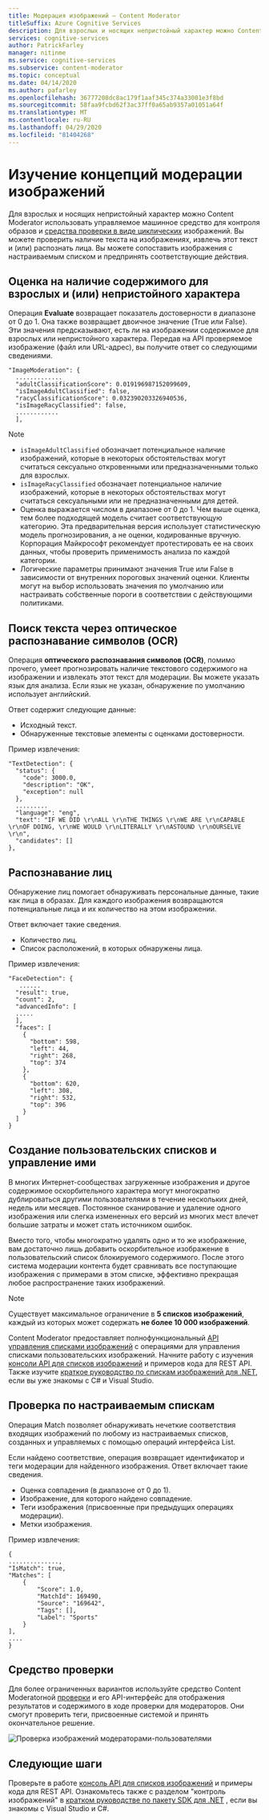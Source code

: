 ```yaml
---
title: Модерация изображений — Content Moderator
titleSuffix: Azure Cognitive Services
description: Для взрослых и носящих непристойный характер можно Content Moderator использовать управляемое машинное средство для контроля образов и средства проверки в виде циклических изображений.
services: cognitive-services
author: PatrickFarley
manager: nitinme
ms.service: cognitive-services
ms.subservice: content-moderator
ms.topic: conceptual
ms.date: 04/14/2020
ms.author: pafarley
ms.openlocfilehash: 36777208dc8ac179f1aaf345c374a33001e3f8bd
ms.sourcegitcommit: 58faa9fcbd62f3ac37ff0a65ab9357a01051a64f
ms.translationtype: MT
ms.contentlocale: ru-RU
ms.lasthandoff: 04/29/2020
ms.locfileid: "81404268"
---
```

# <a name="learn-image-moderation-concepts"></a>Изучение концепций модерации изображений

Для взрослых и носящих непристойный характер можно Content Moderator использовать управляемое машинное средство для контроля образов и [средства проверки в виде циклических](Review-Tool-User-Guide/human-in-the-loop.md) изображений. Вы можете проверить наличие текста на изображениях, извлечь этот текст и (или) распознать лица. Вы можете сопоставить изображения с настраиваемым списком и предпринять соответствующие действия.

## <a name="evaluating-for-adult-and-racy-content"></a>Оценка на наличие содержимого для взрослых и (или) непристойного характера

Операция **Evaluate** возвращает показатель достоверности в диапазоне от 0 до 1. Она также возвращает двоичное значение (True или False). Эти значения предсказывают, есть ли на изображении содержимое для взрослых или непристойного характера. Передав на API проверяемое изображение (файл или URL-адрес), вы получите ответ со следующими сведениями.

    "ImageModeration": {
      .............
      "adultClassificationScore": 0.019196987152099609,
      "isImageAdultClassified": false,
      "racyClassificationScore": 0.032390203326940536,
      "isImageRacyClassified": false,
      ............
      ],

> [!NOTE]
> 
> - `isImageAdultClassified` обозначает потенциальное наличие изображений, которые в некоторых обстоятельствах могут считаться сексуально откровенными или предназначенными только для взрослых.
> - `isImageRacyClassified` обозначает потенциальное наличие изображений, которые в некоторых обстоятельствах могут считаться сексуальными или не предназначенными для детей.
> - Оценка выражается числом в диапазоне от 0 до 1. Чем выше оценка, тем более подходящей модель считает соответствующую категорию. Эта предварительная версия использует статистическую модель прогнозирования, а не оценки, кодированные вручную. Корпорация Майкрософт рекомендует протестировать ее на своих данных, чтобы проверить применимость анализа по каждой категории.
> - Логические параметры принимают значения True или False в зависимости от внутренних пороговых значений оценки. Клиенты могут на выбор использовать значения по умолчанию или настраивать собственные пороги в соответствии с действующими политиками.

## <a name="detecting-text-with-optical-character-recognition-ocr"></a>Поиск текста через оптическое распознавание символов (OCR)

Операция **оптического распознавания символов (OCR)**, помимо прочего, умеет прогнозировать наличие текстового содержимого на изображении и извлекать этот текст для модерации. Вы можете указать язык для анализа. Если язык не указан, обнаружение по умолчанию использует английский.

Ответ содержит следующие данные:
- Исходный текст.
- Обнаруженные текстовые элементы с оценками достоверности.

Пример извлечения:

    "TextDetection": {
      "status": {
        "code": 3000.0,
        "description": "OK",
        "exception": null
      },
      .........
      "language": "eng",
      "text": "IF WE DID \r\nALL \r\nTHE THINGS \r\nWE ARE \r\nCAPABLE \r\nOF DOING, \r\nWE WOULD \r\nLITERALLY \r\nASTOUND \r\nOURSELVE \r\n",
      "candidates": []
    },


## <a name="detecting-faces"></a>Распознавание лиц

Обнаружение лиц помогает обнаруживать персональные данные, такие как лица в образах. Для каждого изображения возвращаются потенциальные лица и их количество на этом изображении.

Ответ включает такие сведения.

- Количество лиц.
- Список расположений, в которых обнаружены лица.

Пример извлечения:


    "FaceDetection": {
       ......
      "result": true,
      "count": 2,
      "advancedInfo": [
      .....
      ],
      "faces": [
        {
          "bottom": 598,
          "left": 44,
          "right": 268,
          "top": 374
        },
        {
          "bottom": 620,
          "left": 308,
          "right": 532,
          "top": 396
        }
      ]
    }

## <a name="creating-and-managing-custom-lists"></a>Создание пользовательских списков и управление ими

В многих Интернет-сообществах загруженные изображения и другое содержимое оскорбительного характера могут многократно дублироваться другими пользователями в течение нескольких дней, недель или месяцев. Постоянное сканирование и удаление одного изображения или слегка измененных его версий из многих мест влечет большие затраты и может стать источником ошибок.

Вместо того, чтобы многократно удалять одно и то же изображение, вам достаточно лишь добавить оскорбительное изображение в пользовательский список блокируемого содержимого. После этого система модерации контента будет сравнивать все поступающие изображения с примерами в этом списке, эффективно прекращая любое распространение таких изображений.

> [!NOTE]
> Существует максимальное ограничение в **5 списков изображений**, каждый из которых может содержать **не более 10 000 изображений**.
>

Content Moderator предоставляет полнофункциональный [API управления списками изображений](try-image-list-api.md) с операциями для управления списками пользовательских изображений. Начните работу с изучения [консоли API для списков изображений](try-image-list-api.md) и примеров кода для REST API. Также изучите [краткое руководство по спискам изображений для .NET](image-lists-quickstart-dotnet.md), если вы уже знакомы с C# и Visual Studio.

## <a name="matching-against-your-custom-lists"></a>Проверка по настраиваемым спискам

Операция Match позволяет обнаруживать нечеткие соответствия входящих изображений по любому из настраиваемых списков, созданных и управляемых с помощью операций интерфейса List.

Если найдено соответствие, операция возвращает идентификатор и теги модерации для найденного изображения. Ответ включает такие сведения.

- Оценка совпадения (в диапазоне от 0 до 1).
- Изображение, для которого найдено совпадение.
- Теги изображения (присвоенные при предыдущих операциях модерации).
- Метки изображения.

Пример извлечения:

    {
    ..............,
    "IsMatch": true,
    "Matches": [
        {
            "Score": 1.0,
            "MatchId": 169490,
            "Source": "169642",
            "Tags": [],
            "Label": "Sports"
        }
    ],
    ....
    }

## <a name="review-tool"></a>Средство проверки

Для более ограниченных вариантов используйте средство Content Moderatorной [проверки](Review-Tool-User-Guide/human-in-the-loop.md) и его API-интерфейс для отображения результатов и содержимого в ходе проверки для модераторов. Они смогут проверить теги, присвоенные системой и принять окончательное решение.

![Проверка изображений модераторами-пользователями](images/moderation-reviews-quickstart-dotnet.PNG)

## <a name="next-steps"></a>Следующие шаги

Проверьте в работе [консоль API для списков изображений](try-image-api.md) и примеры кода для REST API. Ознакомьтесь также с разделом "контроль изображений" в [кратком руководстве по пакету SDK для .NET](dotnet-sdk-quickstart.md) , если вы знакомы с Visual Studio и C#.
